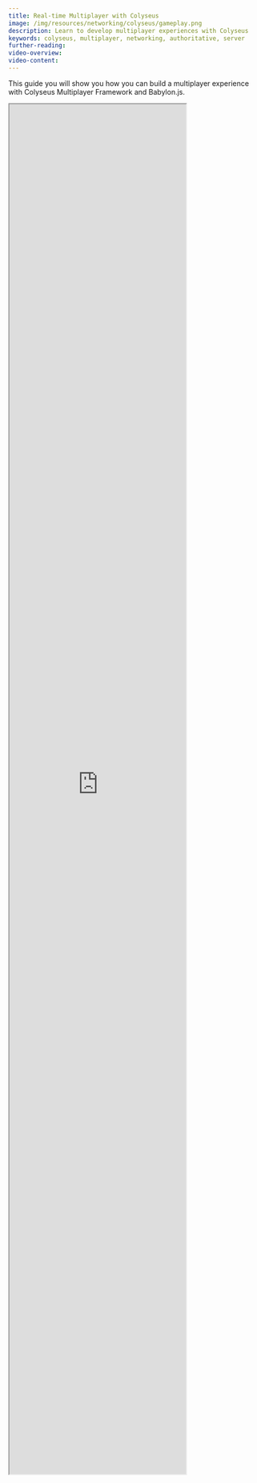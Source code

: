 ```yaml
---
title: Real-time Multiplayer with Colyseus
image: /img/resources/networking/colyseus/gameplay.png
description: Learn to develop multiplayer experiences with Colyseus
keywords: colyseus, multiplayer, networking, authoritative, server
further-reading:
video-overview:
video-content:
---
```



<!-- [ ![](/img/resources/networking/colyseus/gameplay.png) ](https://playground.babylonjs.com/#RAG7FE) -->

This guide you will show you how you can build a multiplayer experience with Colyseus Multiplayer Framework and Babylon.js.

<iframe height="70%" width="70%" src="https://tutorial-babylonjs-server.glitch.me" />

**By the end of this guide, you will:**

- Set-up your first authoritative server with Colyseus
- Synchronize shared state data between server and client
- Exchange messages between client and server
- Match-make clients into game sessions (rooms)

## Full source code

* [Babylon.js Project (Client-side)][1]
* [Colyseus Node.js/TypeScrippt Project (Server-side)](https://github.com/colyseus/tutorial-babylonjs-server/)

## Before you start

### Prior Knowledge Expected

- Basic Babylon.js knowledge ([See Getting Started with Babylon.js](https://doc.babylonjs.com/start))
- Basic knowledge of Node.js ([See Introduction to Node.js](https://nodejs.dev/learn/))

### Software Requirements

- [Download Node.js LTS](https://nodejs.org/en/download/)

## Creating the server

We will be making a basic server, hosted locally on your computer for keeping player states. Changes will be synchronized with clients accordingly.

To create a fresh new Colyseus server, run the following from your command-line:

```
npm init colyseus-app ./babylonjs-multiplayer-server
```

Let's make sure you can run the server locally now, by running `npm start`:

```
cd babylonjs-multiplayer-server
npm start
```

If successful, the output should look like this in your command-line:

```
> my-app@1.0.0 start
> ts-node-dev --respawn --transpile-only src/index.ts

✅ development.env loaded.
✅ Express initialized
🏟 Your Colyseus App
⚔️ Listening on ws://localhost:2567
```

### Including the Colyseus JavaScript SDK

For simplicy sake, the examples on this guide are using the [Babylon.js Playground](https://doc.babylonjs.com/toolsAndResources/tools/playground). Although the full source-code available for download uses [NPM + Webpack](https://doc.babylonjs.com/divingDeeper/developWithBjs/npmSupport).

In the Playground, we inject the Colyseus JavaScript SDK manually through a `<script>` tag created via code, as described in [_"Using External Assets In The Playground"_ → _"Javascript files"_](https://doc.babylonjs.com/toolsAndResources/tools/playground/externalPGAssets#javascript-files).

_(This is not recommended in a real-world scenario)_

```typescript
// Load Colyseus SDK (asynchronously)
var scriptUrl = "https://unpkg.com/colyseus.js@^0.15.0-preview.2/dist/colyseus.js";
var externalScript = document.createElement("script");
externalScript.src = scriptUrl;
document.head.appendChild(externalScript);
```

In a real-world scenario, please follow the [official Colyseus documentation](https://docs.colyseus.io/colyseus/getting-started/javascript-client/) on how to include the Colyseus JavaScript SDK.

<Playground id="#ZRZS5F#1" title="Loading the SDK Example" description="This example only loads the Colyseus JavaScript SDK" image="/img/resources/networking/colyseus/playground-load-sdk.png"/>

### Establishing a Client-Server Connection

Now we can instantiate Colyseus `Client` instance and join a game from any script.

```typescript
var createScene = function() {
  // (...)

  //
  // Create the Colyseus Client.
  //
  var colyseusSDK = new Colyseus.Client("ws://localhost:2567");

  //
  // Connect with Colyseus server
  //
  colyseusSDK.joinOrCreate("my_room").then(function(room) {
    console.log("Connected to roomId: " + room.roomId);

  }).catch(function(error) {
    console.log("Couldn't connect.");
  });

  // (...)
}
```

> Note that we're using the local `ws://localhost:2567` endpoint here. You need to [deploy your server](https://docs.colyseus.io/arena/getting-started/create-application/) to the public internet in order to play with others online.

> If you happen to see `net::ERR_BLOCKED_BY_CLIENT` error in the console, make sure to disable ad-block or shields due to untrusted origin.

When you run your BabylonJS project now, your client is going to establish a connection with the server, and the server is going to create the room `my_room` on demand for you.

Notice that `my_room` is the default room identifier set by the barebones Colyseus server. You can and should change this identifier in the `arena.config.ts` file.

You will be seeing the following message in your server logs, which means a client successfully joined the room!

```shell
19U8WkmoK joined!
```

<Playground id="#3K64VU#2" title="Room connection Example" description="This example loads the Colyseus SDK and connects into a room." image="/img/resources/networking/colyseus/playground-room-connection.png"/>

## Room State and Schema

In Colyseus, we define shared data through its `Schema` structures.

> `Schema` is a special data type from Colyseus that is capable of encoding its changes/mutations _incrementally_. The encoding and decoding process happens internally by the framework and its SDK.

The state synchronization loop looks like this:

1. State changes (mutations) are synchronized automatically from Server → Clients
2. Clients, by attaching callbacks to their local _read-only_ `Schema` structures, can observe for state mutations and react to it.
3. Clients can send arbitrary messages to the server - which decides what to do with it - and may mutate the state (Go back to step **1.**)

---

Let's go back to editing the Server code, and define our Room State in the Server.

We need to handle multiple `Player` instances, and each `Player` will have `x`, `y` and `z` coordinates:

```typescript
// MyRoomState.ts
import { MapSchema, Schema, type } from "@colyseus/schema";

export class Player extends Schema {
    @type("number") x: number;
    @type("number") y: number;
    @type("number") z: number;
}

export class MyRoomState extends Schema {
    @type({ map: Player }) players = new MapSchema<Player>();
}
```

> See more about the [Schema structures](https://docs.colyseus.io/colyseus/state/schema/).

Now, still in the server-side, let's modify our `onJoin()` method to create a `Player` instance whenever a new connection is established with the room.

```typescript
// MyRoom.ts
// ...
    onJoin(client: Client, options: any) {
        console.log(client.sessionId, "joined!");

        // create Player instance
        const player = new Player();

        // place Player at a random position
        const FLOOR_SIZE = 500;
        player.x = -(FLOOR_SIZE/2) + (Math.random() * FLOOR_SIZE);
        player.y = -1;
        player.z = -(FLOOR_SIZE/2) + (Math.random() * FLOOR_SIZE);

        // place player in the map of players by its sessionId
        // (client.sessionId is unique per connection!)
        this.state.players.set(client.sessionId, player);
    }
// ...
}
```

Also, when the client disconnects, let's remove the player from the map of players:

```typescript
// MyRoom.ts
// ...
    onLeave(client: Client, consented: boolean) {
        console.log(client.sessionId, "left!");

        this.state.players.delete(client.sessionId);
    }
// ...
```

The state mutations we've done in the server-side **can be observed** in the client-side, and that's what we're going to do in the next section.

## Setting up the Scene for Synchronization

For this demo, we need to create two objects in our Scene:

- A Plane, mesh object to represent the floor
- A Sphere, mesh object to represent the players, which we will initiate for each new player joining the room.

### Creating the Plane

Let's create a Plane with size `500`.

```typescript
// Create the ground
var ground = BABYLON.MeshBuilder.CreatePlane("ground", {size: 500}, scene);
ground.position.y = -15;
ground.rotation.x = Math.PI / 2;
```

## Listening for State Changes

After a connection with the room has been established, the client-side can start listening for state changes, and create a visual representation of the data in the server.

### Adding new players

As per [Room State and Schema](#room-state-and-schema) section, whenever the server accepts a new connection - the `onJoin()` method is creating a new Player instance within the state.

We're going to listen to this event on the client-side now:

```typescript
// (...)

// connect with the room
colyseusSDK.joinOrCreate("my_room").then(function(room) {

  // listen for new players
  room.state.players.onAdd((player, sessionId) => {
    //
    // A player has joined!
    //
    console.log("A player has joined! Their unique session id is", sessionId);
  });
});

// (...)
```

When playing the scene, you should see a message in the browser's console whenever a new client joins the room.

For the visual representation, we need to clone the "Player" object, and keep a local reference to the cloned object based on their `sessionId`, so we can operate on them later:

```typescript
// (...)

// we will assign each player visual representation here
// by their `sessionId`
var playerEntities = {};

colyseusSDK.joinOrCreate("my_room").then(function(room) {

  // listen for new players
  room.state.players.onAdd(function (player, sessionId) {
    // create player Sphere
    var sphere = BABYLON.MeshBuilder.CreateSphere(`player-${sessionId}`, {
        segments: 8,
        diameter: 40
    });

    // set player spawning position
    sphere.position.set(player.x, player.y, player.z);
  });
});

// (...)
```

<Playground id="#W613VP#2" title="Adding players Example" description="This example connects into a room, and display the players who joined the room" image="/img/resources/networking/colyseus/playground-onadd.png"/>

### The "Current Player"

We can give the current player, color `#ff9900` and other players `grey`, by checking the `sessionId` against the connected `room.sessionId`:

```typescript
// (...)

room.state.players.onAdd((player, sessionId) => {
  var isCurrentPlayer = (sessionId === room.sessionId);

  // (...)

  // set material to differentiate CURRENT player and OTHER players
  sphere.material = new BABYLON.StandardMaterial(`player-material-${sessionId}`);

  if (isCurrentPlayer) {
    // highlight current player
    sphere.material.emissiveColor = BABYLON.Color3.FromHexString("#ff9900");

  } else {
    // other players are gray colored
    sphere.material.emissiveColor = BABYLON.Color3.Gray();
  }

  // (...)
});

// (...)
```

### Removing disconnected players

When a player is removed from the state (upon `onLeave()` in the server-side), we need to remove their visual representation as well.

```javascript
// ...
room.state.players.onRemove(function (player, sessionId) {
    playerEntities[sessionId].dispose();
    delete playerEntities[sessionId];
});
// ...
```

<Playground id="#CB3LF6#1" title="Current player color Example" description="This example connects into a room, and set different color for current player." image="/img/resources/networking/colyseus/playground-onadd-onremove.png" />

## Moving the players

### Sending the new position to the server

We are going to allow the `Scene.onPointerDown` event; to determine the exact `Vector3` position the player should move towards, and then send it as a message to the server.

```typescript
scene.onPointerDown = function (event, pointer) {
  if (event.button == 0) {
    const targetPosition = pointer.pickedPoint.clone();

    // Position adjustments for the current play ground.
    // Prevent spheres from moving all around the screen other than on the ground mesh.
    targetPosition.y = -1;
    if(targetPosition.x > 245) targetPosition.x = 245;
    else if(targetPosition.x < -245) targetPosition.x = -245;
    if(targetPosition.z > 245) targetPosition.z = 245;
    else if(targetPosition.z < -245) targetPosition.z = -245;

    // Send position update to the server
    room.send("updatePosition", {
      x: targetPosition.x,
      y: targetPosition.y,
      z: targetPosition.z,
    });
  }
};
```

### Receiving the message from the server

Whenever the `"updatePosition"` message is received in the server, we're going to mutate the player that sent the message through its `sessionId`.

```typescript
// MyRoom.ts
// ...
  onCreate(options: any) {
    this.setState(new MyRoomState());

    this.onMessage("updatePosition", (client, data) => {
      const player = this.state.players.get(client.sessionId);
      player.x = data.x;
      player.y = data.y;
      player.z = data.z;
    });
  }
// ...
```

### Updating Player's visual representation

Having the mutation on the server, we can detect it on the client-side via `player.onChange()`, or `player.listen()`.

- `player.onChange()` is triggered **per schema instance**
- `player.listen(prop)` is triggered **per property** change

We are going to use `.onChange()` since we need all the new coordinates at once, no matter if just one has changed individually.

```typescript
// (...)

room.state.players.onAdd(function (player, sessionId) {
    // (...)
    player.onChange(function () {
        playerEntities[sessionId].position.set(player.x, player.y, player.z);
    });

    // Alternative, listening to individual properties:
    // player.listen("x", (newX, prevX) => console.log(newX, prevX));
    // player.listen("y", (newY, prevY) => console.log(newY, prevY));
    // player.listen("z", (newZ, prevZ) => console.log(newZ, prevZ));
});

// (...)
```

> Read [more about Schema callbacks](https://docs.colyseus.io/colyseus/state/schema/#client-side)

<Playground id="#JMA5FE#2" title="Updating player's position Example" description="This example update players positions without interpolation" image="/img/resources/networking/colyseus/playground.png"/>

### Interpolating the player's position

To enable position interpolation, we're going to use the [Render Loop](/divingDeeper/animation/render_frame_animation) and the [`Scalar.Lerp()`](/typedoc/classes/babylon.scalar#lerp) method.

Instead of updating the player position directly (as in [previous section](#updating-players-visual-representation)), we are going to cache the next position, and constantly interpolate each player position during the Render Loop:

```typescript
// (...)
var playerNextPosition = {};

room.state.players.onAdd(function (player, sessionId) {
    // (...)
    playerNextPosition[sessionId] = sphere.position.clone();

    player.onChange(function () {
        playerNextPosition[sessionId].set(player.x, player.y, player.z);
    });
});
// (...)
```

And finally, the Render Loop:

```typescript
scene.registerBeforeRender(() => {
    for (let sessionId in playerEntities) {
        var entity = playerEntities[sessionId];
        var targetPosition = playerNextPosition[sessionId];
        entity.position = BABYLON.Vector3.Lerp(entity.position, targetPosition, 0.05);
    }
});
```

<Playground id="#RAG7FE#27" title="Full example with player interpolation" description="Full example with player position interpolation" image="/img/resources/networking/colyseus/playground.png"/>

## Extra: Monitoring Rooms and Connections

Colyseus comes with an optional monitoring panel that can be helpful during the development of your game.

To view the monitor panel from your local server, go to [http://localhost:2567/colyseus](http://localhost:2567/colyseus).

![monitor](/img/resources/networking/colyseus/monitor.png)

You can see and interact with all spawned rooms and active client connections through this panel.

> See [more information about the monitor panel](https://docs.colyseus.io/colyseus/tools/monitor/).


## More

We hope you found this tutorial useful, if you'd like to learn more about Colyseus please have a look at the [Colyseus documentation](https://docs.colyseus.io/), and join the [Colyseus Discord community](https://discord.gg/RY8rRS7).


[1]: https://github.com/colyseus/tutorial-babylonjs-client/
